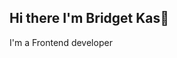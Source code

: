 ## Hi there  I'm Bridget Kas👋
I'm a Frontend developer

<!--
**BridgetKas/BridgetKas** is a ✨ _special_ ✨ repository because its `README.md` (this file) appears on your GitHub profile.

Here are some ideas to get you started:

- 🔭 I’m currently working on ...
- 🌱 I’m currently learning ...
- 👯 I’m looking to collaborate on ...
- 🤔 I’m looking for help with ...
- 💬 Ask me about ...
- 📫 How to reach me: 
    - 🌐 [My Portfolio](https://your-portfolio.com)
    - 💼 [LinkedIn](www.linkedin.com/in/bridget-namugga-3a1b02166)
    - 📧 [Email](namugga.bridgetk@gmail.com)...
- 😄 Pronouns: ...
- ⚡ Fun fact: ...
-->
